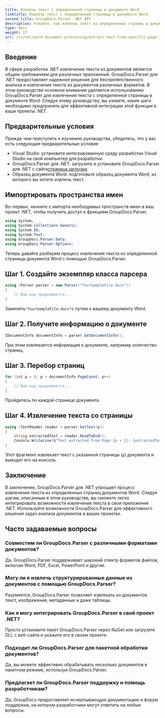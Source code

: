 ```yaml
---
title: Извлечь текст с определенной страницы в документе Word
linktitle: Извлечь текст с определенной страницы в документе Word
second_title: GroupDocs.Parser .NET API
description: Узнайте, как извлечь текст из определенных страниц в документах Word с помощью GroupDocs.Parser для .NET. Интегрируйте возможности извлечения текста в свою .NET.
type: docs
weight: 17
url: /ru/net/word-document-processing/extract-text-from-specific-page-in-word-document/
---
```

## Введение
В сфере разработки .NET извлечение текста из документов является общим требованием для различных приложений. GroupDocs.Parser для .NET предоставляет надежное решение для беспрепятственного анализа и извлечения текста из документов различных форматов. В этом руководстве основное внимание уделяется использованию GroupDocs.Parser для извлечения текста с определенной страницы в документе Word. Следуя этому руководству, вы узнаете, какие шаги необходимо предпринять для эффективной интеграции этой функции в ваши проекты .NET.
## Предварительные условия
Прежде чем приступить к изучению руководства, убедитесь, что у вас есть следующие предварительные условия:
- Visual Studio: установите интегрированную среду разработки Visual Studio на свой компьютер для разработки.
-  GroupDocs.Parser для .NET: загрузите и установите GroupDocs.Parser для .NET с сайта[страница загрузки](https://releases.groupdocs.com/parser/net/).
- Образец документа Word: подготовьте образец документа Word, из которого вы хотите извлечь текст.

## Импортировать пространства имен
Во-первых, начните с импорта необходимых пространств имен в ваш проект .NET, чтобы получить доступ к функциям GroupDocs.Parser.
```csharp
using System;
using System.Collections.Generic;
using System.IO;
using System.Text;
using GroupDocs.Parser.Data;
using GroupDocs.Parser.Options;
```

Теперь давайте разберем процесс извлечения текста из определенной страницы документа Word с помощью GroupDocs.Parser.
## Шаг 1. Создайте экземпляр класса парсера
```csharp
using (Parser parser = new Parser("YourSampleFile.docx"))
{
    // Ваш код продолжается...
}
```
 Заменять`"YourSampleFile.docx"`с путем к вашему документу Word.
## Шаг 2. Получите информацию о документе
```csharp
IDocumentInfo documentInfo = parser.GetDocumentInfo();
```
При этом извлекается информация о документе, например количество страниц.
## Шаг 3. Перебор страниц
```csharp
for (int p = 0; p < documentInfo.PageCount; p++)
{
    // Ваш код продолжается...
}
```
Пройдитесь по каждой странице документа.
## Шаг 4. Извлечение текста со страницы
```csharp
using (TextReader reader = parser.GetText(p))
{
    string extractedText = reader.ReadToEnd();
    Console.WriteLine($"Text extracted from Page {p + 1}: {extractedText}");
}
```
Этот фрагмент извлекает текст с указанной страницы (`p`) документа и выводит его на консоль.

## Заключение
В заключение, GroupDocs.Parser для .NET упрощает процесс извлечения текста из определенных страниц документов Word. Следуя шагам, описанным в этом руководстве, вы сможете легко интегрировать возможности извлечения текста в свои приложения .NET. Используйте возможности GroupDocs.Parser для эффективного решения задач анализа документов в ваших проектах.

## Часто задаваемые вопросы
### Совместим ли GroupDocs.Parser с различными форматами документов?
Да, GroupDocs.Parser поддерживает широкий спектр форматов файлов, включая Word, PDF, Excel, PowerPoint и другие.
### Могу ли я извлечь структурированные данные из документов с помощью GroupDocs.Parser?
Разумеется, GroupDocs.Parser позволяет извлекать из документов текст, изображения, метаданные и даже таблицы.
### Как я могу интегрировать GroupDocs.Parser в свой проект .NET?
Просто установите пакет GroupDocs.Parser через NuGet или загрузите DLL с веб-сайта и укажите его в своем проекте.
### Подходит ли GroupDocs.Parser для пакетной обработки документов?
Да, вы можете эффективно обрабатывать несколько документов в пакетном режиме, используя GroupDocs.Parser.
### Предлагает ли GroupDocs.Parser поддержку и помощь разработчикам?
Да, GroupDocs предоставляет исчерпывающую документацию и форум поддержки, на котором разработчики могут ответить на любые вопросы.